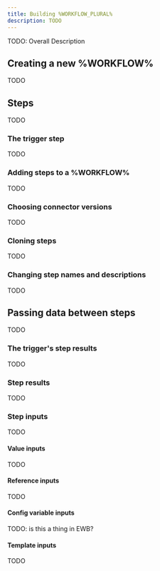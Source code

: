 ```yaml
---
title: Building %WORKFLOW_PLURAL%
description: TODO
---
```


TODO: Overall Description

## Creating a new %WORKFLOW%

TODO

## Steps

TODO

### The trigger step

TODO

### Adding steps to a %WORKFLOW%

TODO

### Choosing connector versions

TODO

### Cloning steps

TODO

### Changing step names and descriptions

TODO

## Passing data between steps

TODO

### The trigger's step results

TODO

### Step results

TODO

### Step inputs

TODO

#### Value inputs

TODO

#### Reference inputs

TODO

#### Config variable inputs

TODO: is this a thing in EWB?

#### Template inputs

TODO
